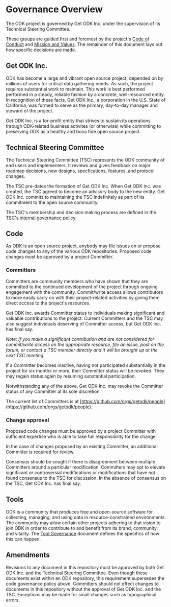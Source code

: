 # Governance Overview

The ODK project is governed by Get ODK Inc. under the supervision of its Technical Steering Committee.

These groups are guided first and foremost by the project's [Code of Conduct](CODE-OF-CONDUCT.md) and [Mission and Values](MISSION-AND-VALUES.md). The remainder of this document lays out how specific decisions are made.

## Get ODK Inc.

ODK has become a large and vibrant open source project, depended on by millions of users for critical data gathering needs. As such, the project requires substantial work to maintain. This work is best performed performed in a steady, reliable fashion by a concrete, well-resourced entity. In recognition of these facts, Get ODK Inc., a corporation in the U.S. State of California, was formed to serve as the primary, day-to-day manager and steward of the project.

Get ODK Inc. is a for-profit entity that strives to sustain its operations through ODK-related business activites (or otherwise) while committing to preserving ODK as a healthy and bona fide open source project.

## Technical Steering Committee

The Technical Steering Committee (TSC) represents the ODK community of end users and implementers. It reviews and gives feedback on major roadmap decisions, new designs, specfications, features, and protocol changes.

The TSC pre-dates the formation of Get ODK Inc. When Get ODK Inc. was created, the TSC agreed to become an advisory body to the new entity. Get ODK Inc. commits to maintaining the TSC indefinitely as part of its commitment to the open source community.

The TSC's membership and decision making process are defined in the [TSC's internal governance policy](TSC-GOVERNANCE.md).

## Code

As ODK is an open source project, anybody may file issues on or propose code changes to any of the various ODK repositories. Proposed code changes must be approved by a project Committer.

### Committers

Committers are community members who have shown that they are committed to the continued development of the project through ongoing engagement with the community. Commit/write access allows contributors to more easily carry on with their project-related activities by giving them direct access to the project's resources.

Get ODK Inc. awards Committer status to individuals making significant and valuable contributions to the project. Current Committers and the TSC may also suggest individuals deserving of Committer access, but Get ODK Inc. has final say.

_Note: If you make a significant contribution and are not considered for commit/write access on the appropriate resource, file an issue, post on the forum, or contact a TSC member directly and it will be brought up at the next TSC meeting._

If a Committer becomes inactive, having not participated substantially in the project for six months or more, their Committer status will be revoked. They may regain status again by resuming substantial participation.

Notwithstanding any of the above, Get ODK Inc. may revoke the Committer status of any Committer at its sole discretion.

The current list of Committers is at [https://github.com/orgs/getodk/people](https://github.com/orgs/getodk/people).

### Change approval

Proposed code changes must be approved by a project Committer with sufficient expertise who is able to take full responsibility for the change.

In the case of changes proposed by an existing Committer, an additional Committer is required for review.

Consensus should be sought if there is disagreement between multiple Committers around a particular modification. Committers may opt to elevate significant or controversial modifications or modifications that have not found consensus to the TSC for discussion. In the absence of consensus on the TSC, Get ODK Inc. has final say.

## Tools

ODK is a community that produces free and open-source software for collecting, managing, and using data in resource-constrained environments. The community may allow certain other projects adhering to that vision to join ODK in order to contribute to and benefit from its brand, community, and vitality. The [Tool Governance](TOOL-GOVERNANCE.md) document defines the specifics of how this can happen.

## Amendments

Revisions to any document in this repository must be approved by both Get ODK Inc. and the Technical Steering Committee. Even though these documents exist within an ODK repository, this requirement supersedes the code governance policy above. Committers should not effect changes to documents in this repository without the approval of Get ODK Inc. and the TSC. Exceptions may be made for small changes such as typographical errors.
